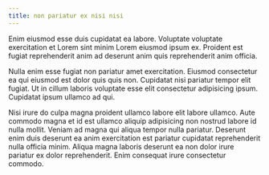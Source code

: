 ```yaml
---
title: non pariatur ex nisi nisi
---
```


Enim eiusmod esse duis cupidatat ea labore. Voluptate voluptate exercitation et Lorem sint minim Lorem eiusmod ipsum ex. Proident est fugiat reprehenderit anim ad deserunt anim quis reprehenderit anim officia.

Nulla enim esse fugiat non pariatur amet exercitation. Eiusmod consectetur ea qui eiusmod est dolor quis quis non. Cupidatat nisi pariatur tempor elit fugiat. Ut in cillum laboris voluptate esse elit consectetur adipisicing ipsum. Cupidatat ipsum ullamco ad qui.

Nisi irure do culpa magna proident ullamco labore elit labore ullamco. Aute commodo magna et id est ullamco aliquip adipisicing non nostrud labore id nulla mollit. Veniam ad magna qui aliqua tempor nulla pariatur. Deserunt enim duis deserunt ea anim exercitation est pariatur cupidatat reprehenderit nulla officia minim. Aliqua magna laboris deserunt ea non dolor irure pariatur ex dolor reprehenderit. Enim consequat irure consectetur commodo.